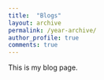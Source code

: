 ```yaml
---
title:  "Blogs"
layout: archive
permalink: /year-archive/
author_profile: true
comments: true
---
```


This is my blog page.

